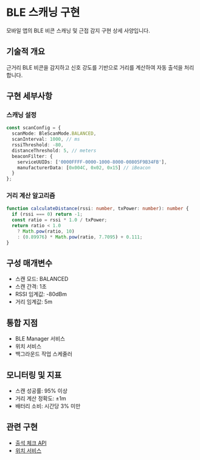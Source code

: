 # BLE 스캐닝 구현

모바일 앱의 BLE 비콘 스캐닝 및 근접 감지 구현 상세 사양입니다.

## 기술적 개요

근거리 BLE 비콘을 감지하고 신호 강도를 기반으로 거리를 계산하여 자동 출석을 처리합니다.

## 구현 세부사항

### 스캐닝 설정
```typescript
const scanConfig = {
  scanMode: BleScanMode.BALANCED,
  scanInterval: 1000, // ms
  rssiThreshold: -80,
  distanceThreshold: 5, // meters
  beaconFilter: {
    serviceUUIDs: ['0000FFFF-0000-1000-8000-00805F9B34FB'],
    manufacturerData: [0x004C, 0x02, 0x15] // iBeacon
  }
};
```

### 거리 계산 알고리즘
```typescript
function calculateDistance(rssi: number, txPower: number): number {
  if (rssi === 0) return -1;
  const ratio = rssi * 1.0 / txPower;
  return ratio < 1.0 
    ? Math.pow(ratio, 10) 
    : (0.89976) * Math.pow(ratio, 7.7095) + 0.111;
}
```

## 구성 매개변수
- 스캔 모드: BALANCED
- 스캔 간격: 1초
- RSSI 임계값: -80dBm
- 거리 임계값: 5m

## 통합 지점
- BLE Manager 서비스
- 위치 서비스
- 백그라운드 작업 스케줄러

## 모니터링 및 지표
- 스캔 성공률: 95% 이상
- 거리 계산 정확도: ±1m
- 배터리 소비: 시간당 3% 미만

## 관련 구현
- [출석 체크 API](../apis/attendance-check-api.md)
- [위치 서비스](./location-service-implementation.md)
